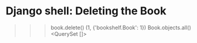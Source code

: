 # Django shell: Deleting the Book
>>> book.delete()
(1, {'bookshelf.Book': 1})
>>> Book.objects.all()
<QuerySet []>